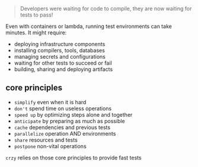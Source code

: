 > Developers were waiting for code to compile, they are now waiting for tests
> to pass!

Even with containers or lambda, running test environments can take minutes. It
might require:

- deploying infrastructure components
- installing compilers, tools, databases
- managing secrets and configurations
- waiting for other tests to succeed or fail
- building, sharing and deploying artifacts

## core principles

- `simplify` even when it is hard
- `don't` spend time on useless operations
- `speed up` by optimizing steps alone and together
- `anticipate` by preparing as much as possible
- `cache` dependencies and previous tests
- `parallelize` operation AND environments
- `share` resources and tests
- `postpone` non-vital operations

`crzy` relies on those core principles to provide fast tests
